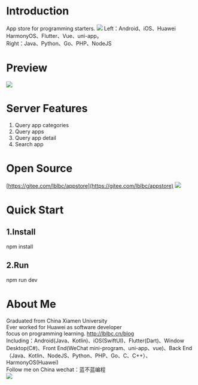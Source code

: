 # Introduction
App store for programming starters.
![](https://img-blog.csdnimg.cn/faea1470ad3b4e8eba3b093d261d637d.png)
Left：Android、iOS、Huawei HarmonyOS、Flutter、Vue、uni-app。  
Right：Java、Python、Go、PHP、NodeJS


# Preview
![](https://img-blog.csdnimg.cn/1d636de117a54716a70c1ef2ebc21c9e.png)
# Server Features
 1. Query app categories
 2. Query apps
 3. Query app detail
 4. Search app

# Open Source
[https://gitee.com/lblbc/appstore](https://gitee.com/lblbc/appstore)
![](https://img-blog.csdnimg.cn/2f0b2bfe7c724d32bb3b3c938791c143.png)


# Quick Start
## 1.Install
npm install
## 2.Run
npm run dev

# About Me
Graduated from China Xiamen University  
Ever worked for Huawei as software developer  
focus on programming learning. http://lblbc.cn/blog  
Including：Android(Java、Kotlin)、iOS(SwiftUI)、Flutter(Dart)、Window Desktop(C#)、Front End(WeChat mini-program、uni-app、vue)、Back End（Java、Kotlin、NodeJS、Python、PHP、Go、C、C++）、HarmonyOS(Huawei)  
Follow me on China wechat：蓝不蓝编程  
![](https://img-blog.csdnimg.cn/4c62bfb4cca540b1a26825f2b1a8af7e.png)

